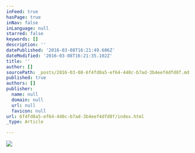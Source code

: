 ```yaml
---
inFeed: true
hasPage: true
inNav: false
inLanguage: null
starred: false
keywords: []
description: ''
datePublished: '2016-03-08T16:21:49.606Z'
dateModified: '2016-03-08T16:21:35.102Z'
title: ''
author: []
sourcePath: _posts/2016-03-08-6f4fd0a5-ef64-440c-b7ad-3b4eef4dfd8f.md
published: true
authors: []
publisher:
  name: null
  domain: null
  url: null
  favicon: null
url: 6f4fd0a5-ef64-440c-b7ad-3b4eef4dfd8f/index.html
_type: Article

---
```

![](https://the-grid-user-content.s3-us-west-2.amazonaws.com/b44cbfac-4352-43e5-9e91-02ea8afdd84b.jpg)